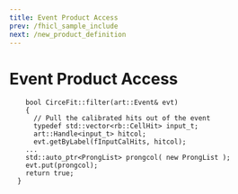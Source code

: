 ```yaml
---
title: Event Product Access
prev: /fhicl_sample_include
next: /new_product_definition
---
```


Event Product Access
====================

        bool CirceFit::filter(art::Event& evt) 
        {
          // Pull the calibrated hits out of the event
          typedef std::vector<rb::CellHit> input_t;
          art::Handle<input_t> hitcol;
          evt.getByLabel(fInputCalHits, hitcol);
        ...
        std::auto_ptr<ProngList> prongcol( new ProngList );
        evt.put(prongcol);
        return true;
      }